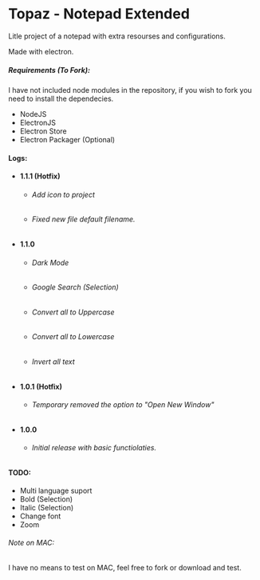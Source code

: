 # Topaz - Notepad Extended

 Litle project of a notepad with extra resourses and configurations.
 
 Made with electron.
 
 ##### Requirements (To Fork):

I have not included node modules in the repository, if you wish to fork you need to install the dependecies.

 - NodeJS
 - ElectronJS
 - Electron Store
 - Electron Packager (Optional)

 #### Logs:

<p>

- #### 1.1.1 (Hotfix)
    - ###### Add icon to project
    - ###### Fixed new file default filename.  
    
</p>

<p>

- #### 1.1.0
    - ###### Dark Mode
    - ###### Google Search (Selection)
    - ###### Convert all to Uppercase
    - ###### Convert all to Lowercase
    - ###### Invert all text
    
</p>

<p>

- #### 1.0.1 (Hotfix)
    - ###### Temporary removed the option to "Open New Window"
</p>

<p>

- #### 1.0.0
    - ###### Initial release with basic functiolaties.

</p>

#### TODO:
- Multi language suport
- Bold (Selection)
- Italic (Selection)
- Change font
- Zoom

###### Note on MAC:
I have no means to test on MAC, feel free to fork or download and test.